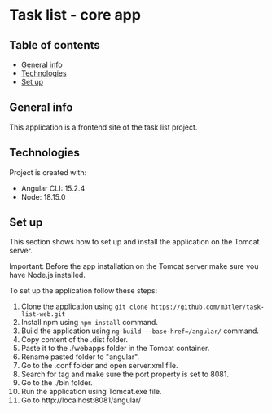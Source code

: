 # Task list - core app

## Table of contents
* [General info](#general-info)
* [Technologies](#technologies)
* [Set up](#set-up)

## General info
This application is a frontend site of the task list project. 

## Technologies
Project is created with:
* Angular CLI: 15.2.4
* Node: 18.15.0

## Set up
This section shows how to set up and install the application on the Tomcat server.

Important: Before the app installation on the Tomcat server make sure you have Node.js installed.

To set up the application follow these steps:
1. Clone the application using ```git clone https://github.com/m3tler/task-list-web.git```
2. Install npm using ```npm install``` command.
3. Build the application using ```ng build --base-href=/angular/``` command.
4. Copy content of the .dist folder.
5. Paste it to the ./webapps folder in the Tomcat container.
6. Rename pasted folder to "angular".
7. Go to the .conf folder and open server.xml file.
8. Search for <Connector> tag and make sure the port property is set to 8081.
7. Go to the ./bin folder.
8. Run the application using Tomcat.exe file.
9. Go to http://localhost:8081/angular/
